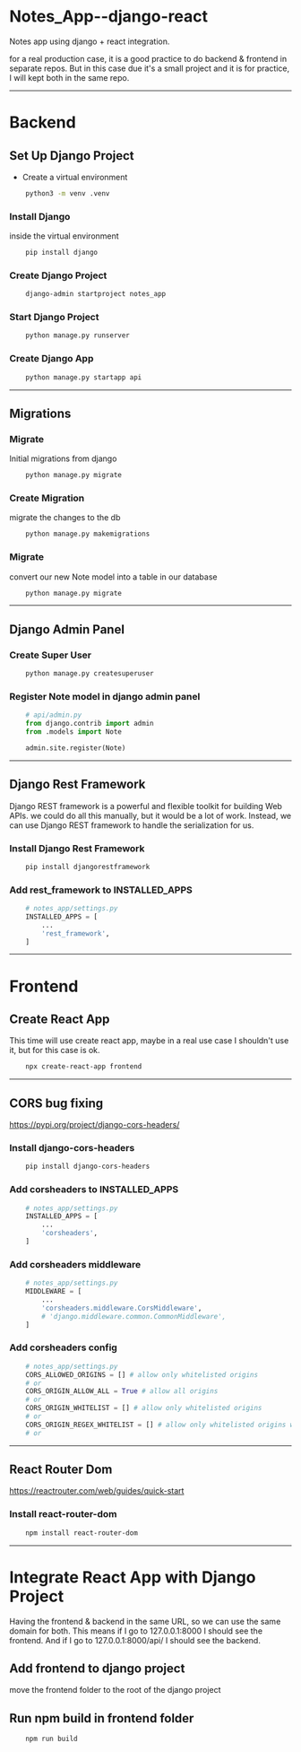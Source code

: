# Notes_App--django-react
 Notes app using django + react integration.

for a real production case, it is a good practice to do backend & frontend in separate repos.
But in this case due it's a small project and it is for practice, I will kept both in the same repo.

---
# Backend
## Set Up Django Project
- Create a virtual environment
```bash
    python3 -m venv .venv
```

### Install Django
inside the virtual environment
```bash
    pip install django
```

### Create Django Project
```bash
    django-admin startproject notes_app
```

### Start Django Project
```bash
    python manage.py runserver
```

### Create Django App
```bash
    python manage.py startapp api
```

---

## Migrations
### Migrate
Initial migrations from django
```bash
    python manage.py migrate
```

### Create Migration
migrate the changes to the db
```bash
    python manage.py makemigrations
```
### Migrate
convert our new Note model into a table in our database
```bash
    python manage.py migrate
```

---

## Django Admin Panel
### Create Super User
```bash
    python manage.py createsuperuser
```

### Register Note model in django admin panel
```python
    # api/admin.py
    from django.contrib import admin
    from .models import Note

    admin.site.register(Note)
```

---

## Django Rest Framework
Django REST framework is a powerful and flexible toolkit for building Web APIs.
we could do all this manually, but it would be a lot of work. Instead, we can use Django REST framework to handle the serialization for us.
### Install Django Rest Framework
```bash
    pip install djangorestframework
```

### Add rest_framework to INSTALLED_APPS
```python
    # notes_app/settings.py
    INSTALLED_APPS = [
        ...
        'rest_framework',
    ]
```

---

# Frontend
## Create React App
This time will use create react app, maybe in a real use case I shouldn't use it, but for this case is ok.
```bash
    npx create-react-app frontend
```

---

## CORS bug fixing
https://pypi.org/project/django-cors-headers/
### Install django-cors-headers
```bash
    pip install django-cors-headers
```

### Add corsheaders to INSTALLED_APPS
```python
    # notes_app/settings.py
    INSTALLED_APPS = [
        ...
        'corsheaders',
    ]
```

### Add corsheaders middleware
```python
    # notes_app/settings.py
    MIDDLEWARE = [
        ...
        'corsheaders.middleware.CorsMiddleware',
        # 'django.middleware.common.CommonMiddleware',
    ]
```

### Add corsheaders config
```python
    # notes_app/settings.py
    CORS_ALLOWED_ORIGINS = [] # allow only whitelisted origins
    # or
    CORS_ORIGIN_ALLOW_ALL = True # allow all origins
    # or
    CORS_ORIGIN_WHITELIST = [] # allow only whitelisted origins
    # or
    CORS_ORIGIN_REGEX_WHITELIST = [] # allow only whitelisted origins with regex
    # or
```

---

## React Router Dom
https://reactrouter.com/web/guides/quick-start
### Install react-router-dom
```bash
    npm install react-router-dom
```

---

# Integrate React App with Django Project
Having the frontend & backend in the same URL, so we can use the same domain for both.
This means if I go to 127.0.0.1:8000   I should see the frontend. 
And if I go to 127.0.0.1:8000/api/   I should see the backend.
## Add frontend to django project
move the frontend folder to the root of the django project

## Run npm build in frontend folder
```bash
    npm run build
```